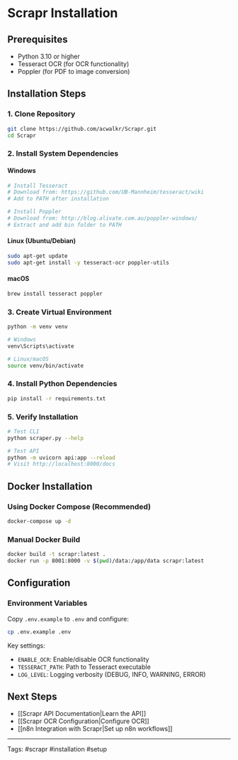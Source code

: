# Scrapr Installation

## Prerequisites
- Python 3.10 or higher
- Tesseract OCR (for OCR functionality)
- Poppler (for PDF to image conversion)

## Installation Steps

### 1. Clone Repository
```bash
git clone https://github.com/acwalkr/Scrapr.git
cd Scrapr
```

### 2. Install System Dependencies

#### Windows
```powershell
# Install Tesseract
# Download from: https://github.com/UB-Mannheim/tesseract/wiki
# Add to PATH after installation

# Install Poppler
# Download from: http://blog.alivate.com.au/poppler-windows/
# Extract and add bin folder to PATH
```

#### Linux (Ubuntu/Debian)
```bash
sudo apt-get update
sudo apt-get install -y tesseract-ocr poppler-utils
```

#### macOS
```bash
brew install tesseract poppler
```

### 3. Create Virtual Environment
```bash
python -m venv venv

# Windows
venv\Scripts\activate

# Linux/macOS
source venv/bin/activate
```

### 4. Install Python Dependencies
```bash
pip install -r requirements.txt
```

### 5. Verify Installation
```bash
# Test CLI
python scraper.py --help

# Test API
python -m uvicorn api:app --reload
# Visit http://localhost:8000/docs
```

## Docker Installation

### Using Docker Compose (Recommended)
```bash
docker-compose up -d
```

### Manual Docker Build
```bash
docker build -t scrapr:latest .
docker run -p 8001:8000 -v $(pwd)/data:/app/data scrapr:latest
```

## Configuration

### Environment Variables
Copy `.env.example` to `.env` and configure:
```bash
cp .env.example .env
```

Key settings:
- `ENABLE_OCR`: Enable/disable OCR functionality
- `TESSERACT_PATH`: Path to Tesseract executable
- `LOG_LEVEL`: Logging verbosity (DEBUG, INFO, WARNING, ERROR)

## Next Steps
- [[Scrapr API Documentation|Learn the API]]
- [[Scrapr OCR Configuration|Configure OCR]]
- [[n8n Integration with Scrapr|Set up n8n workflows]]

---
Tags: #scrapr #installation #setup

